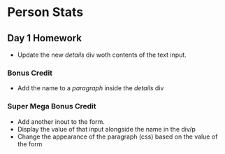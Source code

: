 # Person Stats

## Day 1 Homework

* Update the new _details_ div woth contents of the text input.

### Bonus Credit

* Add the name to a _paragraph_ inside the _details_ div

### Super Mega Bonus Credit

* Add another inout to the form.
* Display the value of that input alongside the name in the div/p
* Change the appearance of the paragraph (css) based on the value of the form

